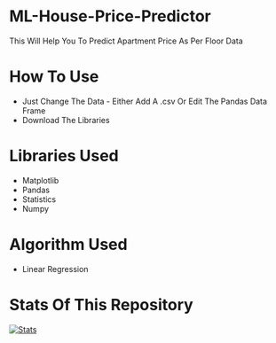# ML-House-Price-Predictor
This Will Help You To Predict Apartment Price As Per Floor Data

# How To Use
- Just Change The Data - Either Add A .csv Or Edit The Pandas Data Frame
- Download The Libraries

# Libraries Used
- Matplotlib
- Pandas
- Statistics
- Numpy
# Algorithm Used 
- Linear Regression

# Stats Of This Repository

[![Stats](https://github-readme-stats.vercel.app/api/pin/?username=KrishnaWadhwani&repo=ML-House-Price-Predictor&theme=dracula)](https://github.com/KrishnaWadhwani)
